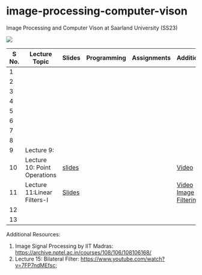 # image-processing-computer-vison
Image Processing and Computer Vison at Saarland University (SS23) 

![](https://www.mia.uni-saarland.de/Teaching/IPCV23/ipcv_header.png)


| S No.  | Lecture Topic | Slides | Programming | Assignments | Additional  |
|--------|---------------|--------|-------------|-------------|-------------|
| 1      |               |        |             |             |             |
| 2      |               |        |             |             |             |
| 3      |               |        |             |             |             |
| 4      |               |        |             |             |             |
| 5      |               |        |             |             |             |
| 6      |               |        |             |             |             |
| 7      |               |        |             |             |             |
| 8      |               |        |             |             |             |
| 9      | Lecture 9:    |        |             |             |             |
| 10     | Lecture 10: Point Operations   | [slides](https://github.com/akansh12/image-processing-computer-vison/blob/main/Lecture%2010%20Point%20operations/ipcv23-10-script.pdf)       |             |             |   [Video](https://www.youtube.com/watch?v=rZSYTSPrLH8)          |
| 11     | Lecture 11:Linear Filters-I  | [Slides]()       |             |             |    [Video Image Filtering](https://www.youtube.com/watch?v=OOu5KP3Gvx0&list=PL2zRqk16wsdorCSZ5GWZQr1EMWXs2TDeu&index=11)         |
| 12     |               |        |             |             |             |
| 13     |               |        |             |             |             |















Additional Resources: 
1. Image Signal Processing by IIT Madras: https://archive.nptel.ac.in/courses/108/106/108106168/
2. Lecture 15: Bilateral Filter: https://www.youtube.com/watch?v=7FP7ndMEfsc; 